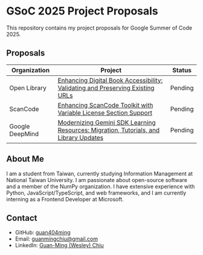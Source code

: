 # GSoC 2025 Project Proposals

This repository contains my project proposals for Google Summer of Code 2025.

## Proposals

| Organization | Project | Status |
|--------------|---------|--------|
| Open Library | [Enhancing Digital Book Accessibility: Validating and Preserving Existing URLs](ia.md) | Pending |
| ScanCode | [Enhancing ScanCode Toolkit with Variable License Section Support](scancode.md) | Pending |
| Google DeepMind | [Modernizing Gemini SDK Learning Resources: Migration, Tutorials, and Library Updates](deepmind.md) | Pending |

## About Me

I am a student from Taiwan, currently studying Information Management at National Taiwan University. I am passionate about open-source software and a member of the NumPy organization. I have extensive experience with Python, JavaScript/TypeScript, and web frameworks, and I am currently interning as a Frontend Developer at Microsoft.

## Contact

- GitHub: [guan404ming](https://github.com/guan404ming)
- Email: <guanmingchiu@gmail.com>
- LinkedIn: [Guan-Ming (Wesley) Chiu](https://www.linkedin.com/in/guan-ming-wesley-chiu-141504283/)
